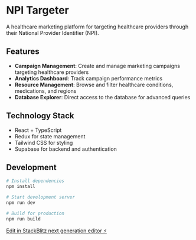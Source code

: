 # NPI Targeter

A healthcare marketing platform for targeting healthcare providers through their National Provider Identifier (NPI).

## Features

- **Campaign Management**: Create and manage marketing campaigns targeting healthcare providers
- **Analytics Dashboard**: Track campaign performance metrics
- **Resource Management**: Browse and filter healthcare conditions, medications, and regions
- **Database Explorer**: Direct access to the database for advanced queries

## Technology Stack

- React + TypeScript
- Redux for state management
- Tailwind CSS for styling
- Supabase for backend and authentication

## Development

```bash
# Install dependencies
npm install

# Start development server
npm run dev

# Build for production
npm run build
```

[Edit in StackBlitz next generation editor ⚡️](https://stackblitz.com/~/github.com/alie354-1/marketingreconciliation)
